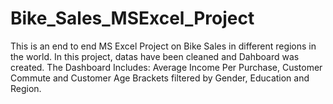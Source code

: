 # Bike_Sales_MSExcel_Project
This is an end to end MS Excel Project on Bike Sales in different regions in the world.
In this project, datas have been cleaned and Dahboard was created.
The Dashboard Includes: Average Income Per Purchase, Customer Commute and Customer Age Brackets filtered by Gender, Education and Region.
